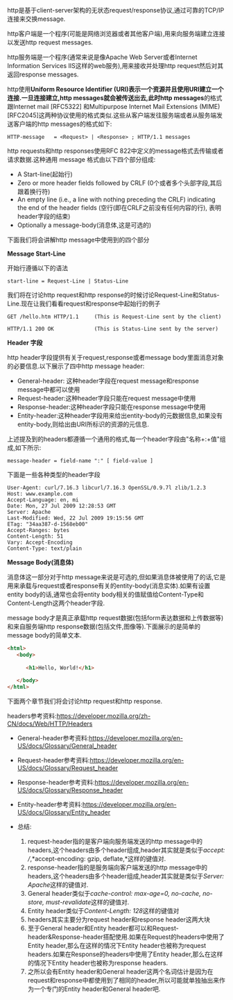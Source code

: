 http是基于client-server架构的无状态request/response协议,通过可靠的TCP/IP连接来交换message.

http客户端是一个程序(可能是网络浏览器或者其他客户端),用来向服务端建立连接以发送http request messages.

http服务端是一个程序(通常来说是像Apache Web Server或者Internet Information Services IIS这样的web服务),用来接收并处理http request然后对其返回response messages.

http使用**Uniform Resource Identifier (URI)**表示一个资源并且使用URI建立一个连接.一旦连接建立,http messages就会被传送出去,此时**http messages**的格式跟Internet mail [RFC5322] 和Multipurpose Internet Mail Extensions (MIME) [RFC2045]这两种协议使用的格式类似.这些从客户端发往服务端或者从服务端发送客户端的http messages的格式如下:

```http
HTTP-message   = <Request> | <Response> ; HTTP/1.1 messages
```

http requests和http responses使用RFC 822中定义的message格式去传输或者请求数据.这种通用 message 格式由以下四个部分组成:

- A Start-line(起始行)
- Zero or more header fields followed by CRLF (0个或者多个头部字段,其后跟着换行符)
- An empty line (i.e., a line with nothing preceding the CRLF)  indicating the end of the header fields
  (空行(即在CRLF之前没有任何内容的行), 表明header字段的结束)
- Optionally a message-body(消息体,这是可选的)

下面我们将会讲解http message中使用到的四个部分

**Message Start-Line**

开始行遵循以下的语法

```http
start-line = Request-Line | Status-Line
```

我们将在讨论http request和http response的时候讨论Request-Line和Status-Line.现在让我们看看request和response中起始行的例子

```http
GET /hello.htm HTTP/1.1     (This is Request-Line sent by the client)

HTTP/1.1 200 OK             (This is Status-Line sent by the server)
```

**Header 字段**

http header字段提供有关于request,response或者message body里面消息对象的必要信息.以下展示了四中http message header:

* General-header: 这种header字段在request message和response message中都可以使用
* Request-header:这种header字段只能在request message中使用
* Response-header:这种header字段只能在response message中使用
* Entity-header:这种header字段用来给出entity-body的元数据信息,如果没有entity-body,则给出由URI所标识的资源的元信息.

上述提及到的headers都遵循一个通用的格式,每一个header字段由"名称+:+值"组成,如下所示:

```http
message-header = field-name ":" [ field-value ]
```

下面是一些各种类型的header字段

```http
User-Agent: curl/7.16.3 libcurl/7.16.3 OpenSSL/0.9.7l zlib/1.2.3
Host: www.example.com
Accept-Language: en, mi
Date: Mon, 27 Jul 2009 12:28:53 GMT
Server: Apache
Last-Modified: Wed, 22 Jul 2009 19:15:56 GMT
ETag: "34aa387-d-1568eb00"
Accept-Ranges: bytes
Content-Length: 51
Vary: Accept-Encoding
Content-Type: text/plain
```

**Message Body(消息体)**

消息体这一部分对于http message来说是可选的,但如果消息体被使用了的话,它是用来承载与request或者response有关的entity-body(消息实体).如果有设置entity body的话,通常也会将entity body相关的值赋值给Content-Type和Content-Length这两个header字段.

message body才是真正承载http request数据(包括form表达数据和上传数据等)和来自服务端http response数据(包括文件,图像等).下面展示的是简单的message body的简单文本.

```html
<html>
   <body>
   
      <h1>Hello, World!</h1>
   
   </body>
</html>
```

下面两个章节我们将会讨论http request和http response.



headers参考资料:https://developer.mozilla.org/zh-CN/docs/Web/HTTP/Headers

* General-header参考资料:https://developer.mozilla.org/en-US/docs/Glossary/General_header

* Request-header参考资料:https://developer.mozilla.org/en-US/docs/Glossary/Request_header

* Response-header参考资料:https://developer.mozilla.org/en-US/docs/Glossary/Response_header

* Entity-header参考资料:https://developer.mozilla.org/en-US/docs/Glossary/Entity_header

* 总结:
  1. request-header指的是客户端向服务端发送的http message中的headers,这个headers由多个header组成,header其实就是类似于*accept: /*,*accept-encoding: gzip, deflate,*这样的键值对.
  2. response-header指的是服务端向客户端发送的http message中的headers,这个headers由多个header组成,header其实就是类似于*Server: Apache*这样的键值对.
  3. General header类似于*cache-control: max-age=0, no-cache, no-store, must-revalidate*这样的键值对.
  4. Entity header类似于*Content-Length: 128*这样的键值对
  5. headers其实主要分为request header和response header这两大块
  6. 至于General header和Entity header都可以和Request-header&Response-header搭配使用.如果在Request的headers中使用了Entity header,那么在这样的情况下Entity header也被称为request headers.如果在Response的headers中使用了Entity header,那么在这样的情况下Entity header也被称为response headers.
  7. 之所以会有Entity header和General header这两个名词估计是因为在request和response中都使用到了相同的header,所以可能就单独抽出来作为一个专门的Entity header和General header吧.